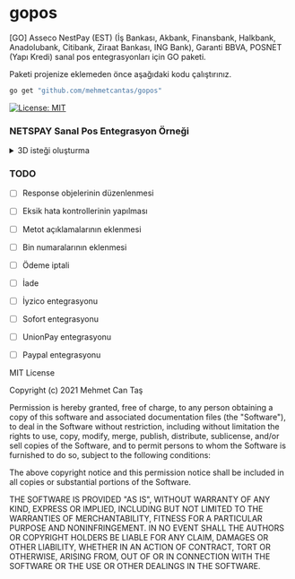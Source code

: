 # gopos
[GO] Asseco NestPay (EST) (İş Bankası, Akbank, Finansbank, Halkbank, Anadolubank, Citibank, Ziraat Bankası, ING Bank), Garanti BBVA, POSNET (Yapı Kredi) sanal pos entegrasyonları için GO paketi.



Paketi projenize eklemeden önce aşağıdaki kodu çalıştırınız.

```bash
go get "github.com/mehmetcantas/gopos"
```

[![License: MIT](https://img.shields.io/badge/License-MIT-yellow.svg)](https://opensource.org/licenses/MIT)

### NETSPAY Sanal Pos Entegrasyon Örneği

<details>
<summary>3D isteği oluşturma</summary>

Netspay sanal pos entegrasyonu için öncelikle gerekli bilgileri girerek 3D ekranına post edilecek formun oluşturulması sağlanmalıdır.
Aşağıdaki örnekte yer alan test bilgileri ile 3D ekranına post edilecek olan formu oluşturabilirsiniz.
Geriye dönen HTML form içeriğini herhangi bir HTML sayfasına eklediğinizde otomatik olarak 3D doğrulama sayfasına yönleneceksiniz.

```go
package main

import (
	"fmt"

	"github.com/mehmetcantas/gopos/netspay_provider"
	"github.com/mehmetcantas/gopos/models"
	"github.com/mehmetcantas/gopos/models/card_type"
	"github.com/mehmetcantas/gopos/models/currency"
)

func main() {

	customerBuilder := models.NewCustomerBuilder()

	customerBuilder.
		EmailIs("tass.mehmetcan@outlook.com").
		IpAddress("127.0.0.1").
		IsBillingToCompany(false).
		ShipTo("Mehmet Can Taş","test shipping address", "12354").
		BillTo("Mehmet Can Taş","test billing address", "123123").
		WithID("1234432")
	customer := customerBuilder.Build()

	paymentBuilder := models.NewPaymentRequestBuilder()
	paymentBuilder.
		Card("Mehmet Can Taş", "4355084355084358", "000").
		Type(card_type.Visa).
		ExpireAt("12", "26").
		Currency(currency.TRY).
		Language("TR").
		WithInstallment(1).
		ToCustomer(customer).
		ForOrder("23425423", 125.54).
		InSuccessReturns("http://localhost:8090/verify").
		InFailReturns("http://localhost:8090/verify")

	req := paymentBuilder.Build()

	var netspay = netspay_provider.Netspay{
		UseSandbox:                 true,
		MerchantID:                 "100200000",
		StoreKey:                   "123456",
		BankName:                   "Akbank",
		ApiURL:                     "https://entegrasyon.asseco-see.com.tr/fim/est3Dgate",
		SecurityType:               "3D_PAY",
		UseManufacturerCardSupport: false,
	}

	res, _ := netspay.PreparePaymentGatewayForm(&req)
	
	fmt.Println(res)
}


```
 </details>

### TODO  

- [ ] Response objelerinin düzenlenmesi
- [ ] Eksik hata kontrollerinin yapılması
- [ ] Metot açıklamalarının eklenmesi
- [ ] Bin numaralarının eklenmesi
- [ ] Ödeme iptali
- [ ] İade
- [ ] İyzico entegrasyonu
- [ ] Sofort entegrasyonu
- [ ] UnionPay entegrasyonu
- [ ] Paypal entegrasyonu





MIT License

Copyright (c) 2021 Mehmet Can Taş

Permission is hereby granted, free of charge, to any person obtaining a copy
of this software and associated documentation files (the "Software"), to deal
in the Software without restriction, including without limitation the rights
to use, copy, modify, merge, publish, distribute, sublicense, and/or sell
copies of the Software, and to permit persons to whom the Software is
furnished to do so, subject to the following conditions:

The above copyright notice and this permission notice shall be included in all
copies or substantial portions of the Software.

THE SOFTWARE IS PROVIDED "AS IS", WITHOUT WARRANTY OF ANY KIND, EXPRESS OR
IMPLIED, INCLUDING BUT NOT LIMITED TO THE WARRANTIES OF MERCHANTABILITY,
FITNESS FOR A PARTICULAR PURPOSE AND NONINFRINGEMENT. IN NO EVENT SHALL THE
AUTHORS OR COPYRIGHT HOLDERS BE LIABLE FOR ANY CLAIM, DAMAGES OR OTHER
LIABILITY, WHETHER IN AN ACTION OF CONTRACT, TORT OR OTHERWISE, ARISING FROM,
OUT OF OR IN CONNECTION WITH THE SOFTWARE OR THE USE OR OTHER DEALINGS IN THE
SOFTWARE.
